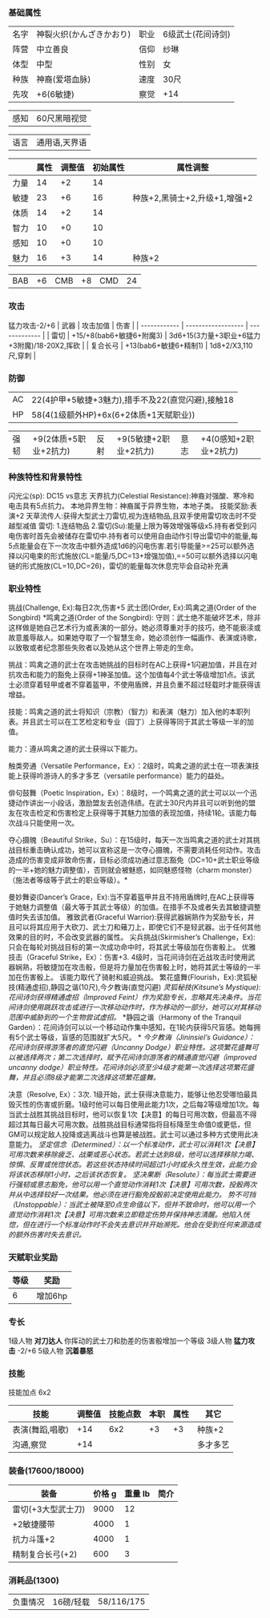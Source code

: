 ### 基础属性

<table>
  <tr>
      <td>名字</td>
      <td>神裂火织(かんざきかおり)</td>
      <td>职业</td>
      <td>6级武士(花间诗剑)</td>
  </tr>
  <tr>
      <td>阵营</td>
      <td>中立善良</td>
      <td>信仰</td>
      <td>纱琳</td>
  </tr>
  <tr>
      <td>体型</td>
      <td>中型</td>
      <td>性别</td>
      <td>女</td>
  </tr>
  <tr>
      <td>种族</td>
      <td>神裔(爱塔血脉)</td>
      <td>速度</td>
      <td>30尺</td>
  </tr>
  <tr>
      <td>先攻</td>
      <td>+6(6敏捷)</td>
      <td>察觉</td>
      <td>+14</td>
  </tr>
</table>
<table>
  <tr>
      <td>感知</td>
      <td>60尺黑暗视觉</td>
  </tr>
</table>
<table>
    <tr>
        <td>语言</td>
        <td>通用语,天界语</td>
    </tr>
</table>

|      | 属性 | 调整值 | 初始属性 | 属性调整 |
| ---- | ---- | ------ | -------- | -------- |
| 力量 | 14   | +2     | 14       |      |
| 敏捷 | 23   | +6     | 16       |种族+2,黑骑士+2,升级+1,增强+2|
| 体质 | 14   | +2     | 14       |      |
| 智力 | 10   | +0     | 10       |      |
| 感知 | 10   | +0     | 10       |      |
| 魅力 | 16   | +3     | 14       |种族+2|

<table>
    <tr>
        <td>BAB</td>
        <td>+6</td>
	    <td>CMB</td>
        <td>+8</td>
		<td>CMD</td>
        <td>24</td>
    </tr>
</table>

### 攻击
猛力攻击-2/+6
| 武器         | 攻击加值              		| 伤害             		|
| ------------ | ------------------    		| -------------    		|
| 雷切         | +15/+8(bab6+敏捷6+附魔3)	| 3d6+15(3力量+3职业+6猛力+3附魔)/18-20X2,挥砍	|
| 复合长弓     | +13(bab6+敏捷6+精制1)      | 1d8+2/X3,110尺,穿刺	|

### 防御

<table>
    <tr>
        <td>AC</td>
        <td>22(4护甲+5敏捷+3魅力),措手不及22(直觉闪避),接触18</td>
    </tr>
    <tr>
        <td>HP</td>
        <td>58(4(1级额外HP)+6x(6+2体质+1天赋职业))</td>
    </tr>
</table>
<table>
    <tr>
        <td>强韧</td>
        <td>+9(2体质+5职业+2抗力)</td>
	    <td>反射</td>
        <td>+9(5敏捷+2职业+2抗力)</td>
	    <td>意志</td>
        <td>+4(0感知+2职业+2抗力)</td>
    </tr>
</table>

### 种族特性和背景特性

闪光尘(sp): DC15 vs意志
天界抗力(Celestial Resistance):神裔对强酸、寒冷和电击具有5点抗力。
本地异界生物：神裔属于异界生物，本地子类。
技能奖励:表演+2
天草流传人:获得大型武士刀雷切,视为连结物品,且双手使用雷切攻击时不受越型减值
雷切:
1.连结物品
2.雷切(Su):能量上限为等效增强等级x5.持有者受到闪电伤害时首先会被储存在雷切中.持有者可以使用自由动作引导出雷切中的能量,每5点能量会在下一次攻击中额外造成1d6的闪电伤害.若引导能量>=25可以额外选择以闪电束的形式施放(CL=能量/5,DC=13+增强加值),==50可以额外选择以闪电链的形式施放(CL=10,DC=26)，雷切的能量每次休息完毕会自动补充满

### 职业特性

挑战(Challenge, Ex):每日2次,伤害+5
武士团(Order, Ex):鸣禽之道(Order of the Songbird)
*鸣禽之道(Order of the Songbird):
守则：武士绝不能破坏艺术，除非这样做是她自己艺术行为或表演的一部分。她必须尊重对手的技巧，绝不能亵渎或故意羞辱敌人。如果她夺取了一个智慧生命，她必须创作一幅画作、表演或诗歌，以致敬或者纪念那些失败者以及她从这个世界上带走的生命。

挑战：鸣禽之道的武士在攻击她挑战的目标时在AC上获得+1闪避加值，并且在对抗攻击和能力的豁免上获得+1神圣加值。这个加值每4个武士等级增加1点。该武士必须穿着轻甲或者不穿着盔甲，不使用盾牌，并且负重不超过轻载时才能获得该增益。

技能：鸣禽之道的武士将知识（宗教）（智力）和表演（魅力）加入他的本职列表。并且武士可以在工艺检定和专业（园丁）上获得等同于其武士等级一半的加值。

能力：遵从鸣禽之道的武士获得以下能力。

触类旁通（Versatile Performance，Ex）：2级时，鸣禽之道的武士在一项表演技能上获得吟游诗人的多才多艺（versatile performance）能力的益处。

俳句鼓舞（Poetic Inspiration，Ex）：8级时，一个鸣禽之道的武士可以以一个迅捷动作讲出一小段话，激励盟友去创造伟绩。在武士30尺内并且可以听到他的盟友在攻击检定和伤害检定上获得等于其魅力加值的表现加值，持续1轮。该能力每次战斗只能使用一次。

夺心摄魄（Beautiful Strike，Su）：在15级时，每天一次当鸣禽之道的武士对其挑战目标重击确认成功，她可以宣称这是一次夺心摄魄，不需要消耗任何动作。攻击造成的伤害变成非致命伤害，目标必须成功通过意志豁免（DC=10+武士职业等级的一半+她的魅力调整值），否则就会被魅惑，如同魅惑怪物（charm monster）（施法者等级等于武士的职业等级）。*

曼妙舞姿(Dancer’s Grace，Ex):当不穿着盔甲并且不持用盾牌时,在AC上获得等于她魅力调整值（最大等于其武士等级）的加值。在措手不及或者失去其敏捷调整值时失去该加值。
雅致武者(Graceful Warrior):获得武器娴熟作为奖励专长，并且可以将其应用于大砍刀、武士刀和薙刀上，即使它们不是轻武器。出于任何其他效果的目的时，不会改变武器的属性。
尖兵挑战(Skirmisher’s Challenge，Ex):只会在每轮对挑战目标的第一次成功命中时，将其武士等级加在伤害骰上。
优雅技击（Graceful Strike，Ex）：伤害+3. 4级时，当花间诗剑在近战攻击时使用武器娴熟，将敏捷加在攻击骰，但是将力量加在伤害骰上时，她将其武士等级的一半加在伤害骰上。
该能力取代了骑射和威迫挑战。
繁花盛舞(Flourish，Ex):灵狐秘技(精通虚招),静园之谐(10尺),今夕教诲(直觉闪避)
*灵狐秘技(Kitsune’s Mystique):花间诗剑获得精通虚招（Improved Feint）作为奖励专长，忽略其先决条件。当花间诗剑使用跳跃攻击或进行一次移动动作时，作为移动的一部分，她可以对其移动范围中威胁到的一个生物尝试虚招。*
*静园之谐（Harmony of the Tranquil Garden）：花间诗剑可以以一个移动动作集中感知，在1轮内获得5尺盲感。她每拥有5个武士等级，盲感的范围就扩大5尺。
*
*今夕教诲（Jininsiel’s Guidance）：花间诗剑获得游荡者的直觉闪避（Uncanny Dodge）职业特性。这项繁花盛舞可以被选择两次；第二次选择时，赋予花间诗剑游荡者的精通直觉闪避（improved uncanny dodge）职业特性。花间诗剑必须至少4级才能第一次选择这项繁花盛舞，并且必须8级才能第二次选择这项繁花盛舞。*


决意（Resolve, Ex）：3次. 1级开始，武士获得决意能力，能够让他忍受哪怕最具毁灭性的伤害或折磨。1级时他可以每日使用此能力1次，之后每2等级增加1次。每当武士战胜其挑战目标时，他可以恢复1次【决意】的每日可用次数，但最高不得超过其每日最大可用次数。战胜挑战目标通常指将目标降至生命值0或更低，但GM可以规定敌人投降或逃离战斗也算是被战胜。武士可以通过多种方式使用此决意能力。
*坚定信念（Determined）：以一个标准动作，武士可以消耗1次【决意】可用次数来移除疲乏、战栗或恶心状态。若武士达到8级，他可以选择移除力竭、惊惧、反胃或恍惚状态。若这些状态持续时间超过1小时或永久性生效，此能力会将该状态移除1小时，之后该状态恢复。
坚决果断（Resolute）：每当武士需要进行强韧或意志豁免，他可以用一个直觉动作消耗1次【决意】可用次数，投骰两次并从中选择较好一次结果。他必须在进行豁免投骰前决定使用此能力。
势不可挡（Unstoppable）：当武士被降至0点生命值以下，但并不致命时，他可以用一个直觉动作消耗1次【决意】可用次数来立即稳定伤势并保持神志清醒。他陷入恍惚，但在进行一个标准动作时不会失去意识并开始濒死。他会在受到任何来源造成的额外伤害时失去意识。*

### 天赋职业奖励
| 等级| 奖励    |
| --- | ------- |
| 6   | 增加6hp |

### 专长

1级人物 **对刀达人** 你挥动的武士刀和肋差的伤害骰增加一个等级
3级人物 **猛力攻击** -2/+6
5级人物 **沉着暴怒**

### 技能

技能加点 6x2 

| 技能       		| 调整值 | 技能点数 | 本职 | 属性 | 其它     |
| ---------- 		| ------ | -------- | ---- | ---- | -------- |
| 表演(舞蹈,唱歌) 	| +14    | 6x2      | +3   | +3   | 种族+2   |
| 沟通,察觉		  	| +14    |          |      |      | 多才多艺 |

### 装备(17600/18000)

| 装备            	| 价格 g | 重量 lb | 简介 |
| ------------    	| ------ | ------- | ---- |
| 雷切(+3大型武士刀)| 9000	 | 12      |
| +2敏捷腰带		| 4000	 | 1       |
| 抗力斗篷+2		| 4000	 | 1       |
| 精制复合长弓(+2)	| 600    | 3       |

### 消耗品(1300)

<table>
    <tr>
        <td>负重情况</td>
        <td>16磅/轻载</td>
        <td>58/116/175</td>
    </tr>
</table>

